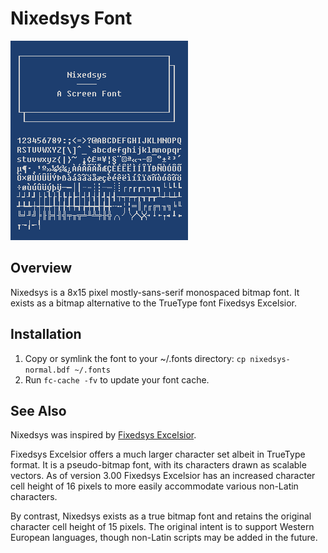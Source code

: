# Nixedsys Font

![screenshot](screenshot.png)

## Overview

Nixedsys is a 8x15 pixel mostly-sans-serif monospaced bitmap font.  It
exists as a bitmap alternative to the TrueType font Fixedsys
Excelsior.

## Installation

1. Copy or symlink the font to your ~/.fonts directory:
   `cp nixedsys-normal.bdf ~/.fonts`
2. Run `fc-cache -fv` to update your font cache.

## See Also

Nixedsys was inspired by [Fixedsys Excelsior](http://www.fixedsysexcelsior.com/).

Fixedsys Excelsior offers a much larger character set albeit in
TrueType format.  It is a pseudo-bitmap font, with its characters
drawn as scalable vectors.  As of version 3.00 Fixedsys Excelsior has
an increased character cell height of 16 pixels to more easily
accommodate various non-Latin characters.

By contrast, Nixedsys exists as a true bitmap font and retains the
original character cell height of 15 pixels.  The original intent is
to support Western European languages, though non-Latin scripts may be
added in the future.
